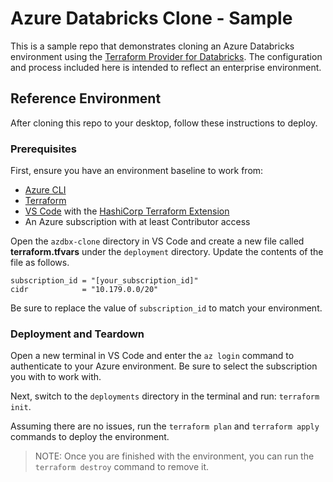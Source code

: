 # Azure Databricks Clone - Sample

This is a sample repo that demonstrates cloning an Azure Databricks environment using the [Terraform Provider for Databricks](https://github.com/databricks/terraform-provider-databricks/blob/main/docs/guides/experimental-exporter.md). The configuration and process included here is intended to reflect an enterprise environment.

## Reference Environment

After cloning this repo to your desktop, follow these instructions to deploy.

### Prerequisites

First, ensure you have an environment baseline to work from:

* [Azure CLI](https://learn.microsoft.com/en-us/cli/azure/install-azure-cli)
* [Terraform](https://developer.hashicorp.com/terraform/install)
* [VS Code](https://code.visualstudio.com/) with the [HashiCorp Terraform Extension](https://marketplace.visualstudio.com/items?itemName=HashiCorp.terraform)
* An Azure subscription with at least Contributor access

Open the `azdbx-clone` directory in VS Code and create a new file called **terraform.tfvars** under the `deployment` directory. Update the contents of the file as follows.

```text
subscription_id = "[your_subscription_id]"
cidr            = "10.179.0.0/20"
```

Be sure to replace the value of `subscription_id` to match your environment.

### Deployment and Teardown

Open a new terminal in VS Code and enter the `az login` command to authenticate to your Azure environment. Be sure to select the subscription you with to work with.

Next, switch to the `deployments` directory in the terminal and run: `terraform init`.

Assuming there are no issues, run the `terraform plan` and `terraform apply` commands to deploy the environment.

> NOTE: Once you are finished with the environment, you can run the `terraform destroy` command to remove it.
